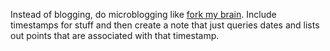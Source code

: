 Instead of blogging, do microblogging like [fork my brain](https://notes.nicolevanderhoeven.com/Fork+My+Brain). Include timestamps for stuff and then create a note that just queries dates and lists out points that are associated with that timestamp.